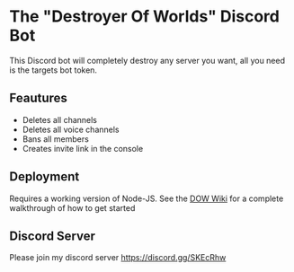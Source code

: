 # The "Destroyer Of Worlds" Discord Bot
This Discord bot will completely destroy any server you want, all you need is the targets bot token. 

## Feautures 
* Deletes all channels
* Deletes all voice channels
* Bans all members
* Creates invite link in the console


## Deployment
Requires a working version of Node-JS. See the [DOW Wiki](https://github.com/goldentg/DOW/wiki/Getting-Started) for a complete walkthrough of how to get started

## Discord Server
Please join my discord server https://discord.gg/SKEcRhw
